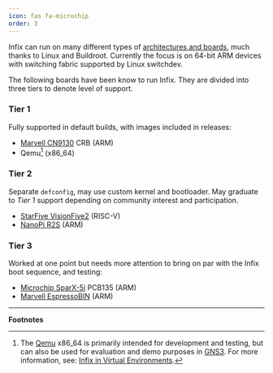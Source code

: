 ```yaml
---
icon: fas fa-microchip
order: 3
---
```


Infix can run on many different types of [architectures and boards][1],
much thanks to Linux and Buildroot.  Currently the focus is on 64-bit
ARM devices with switching fabric supported by Linux switchdev.

The following boards have been know to run Infix.  They are divided into
three tiers to denote level of support.

### Tier 1

Fully supported in default builds, with images included in releases:

 - [Marvell CN9130][5] CRB (ARM)
 - Qemu[^1] (x86_64)

### Tier 2

Separate `defconfig`, may use custom kernel and bootloader.  May
graduate to *Tier 1* support depending on community interest and
participation.

 - [StarFive VisionFive2][6] (RISC-V)
 - [NanoPi R2S][7] (ARM)

### Tier 3

Worked at one point but needs more attention to bring on par with the
Infix boot sequence, and testing:

 - [Microchip SparX-5i][8] PCB135 (ARM)
 - [Marvell EspressoBIN][9] (ARM)



------

**Footnotes**

[^1]: The [Qemu][2] x86_64 is primarily intended for development and
    testing, but can also be used for evaluation and demo purposes in
    [GNS3][3].  For more information, see: [Infix in Virtual
    Environments][4].

[1]: https://github.com/kernelkit/infix/tree/main/board
[2]: https://www.qemu.org/
[3]: https://www.gns3.com/
[4]: https://github.com/kernelkit/infix/blob/main/doc/virtual.md
[5]: https://www.marvell.com/content/dam/marvell/en/public-collateral/embedded-processors/marvell-infrastructure-processors-octeon-tx2-cn913x-product-brief.pdf
[6]: https://doc-en.rvspace.org/VisionFive2/Landing_Page/VisionFive_2/introduction.html
[7]: https://wiki.friendlyelec.com/wiki/index.php/NanoPi_R2S
[8]: https://ww1.microchip.com/downloads/en/DeviceDoc/00002854B.pdf
[9]: https://espressobin.net/

